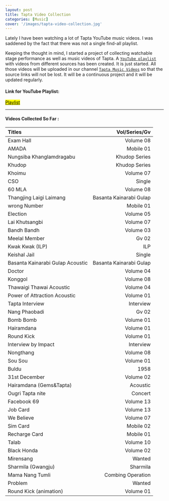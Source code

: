 ```yaml
---
layout: post
title: Tapta Video Collection
categories: [Music]
cover: '/images/tapta-video-collection.jpg'
---
```


Lately I have been watching a lot of Tapta YouTube music videos. I was saddened by the fact that there was not a single find-all playlist.

Keeping the thought in mind, I started a project of collecting watchable stage performance as well as music videos of Tapta. A [`YouTube playlist`](https://youtube.com/playlist?list=PLpYhLMGc2SocksmN6bcfobWfKpjDXKdWm) with videos from different sources has been created. It is just started. All those videos will be uploaded in our channel [`Tapta Music Videos`](https://m.youtube.com/channel/UCUjIKJqpYihIdlqnr8qJkRw) so that the source links will not be lost. It will be a continuous project and it will be updated regularly.

#### Link for YouTube Playlist:
 <a class="btn btn-white" href="https://www.youtube.com/playlist?list=PLpYhLMGc2SocksmN6bcfobWfKpjDXKdWm"><mark>Playlist</mark></a>
 
***

#### Videos Collected So Far :

| Titles   | Vol/Series/Gv |
| :------- | ------------: | 
| Exam Hall | Volume 08 |
| AMADA | Mobile 01 |
| Nungsiba Khanglamdragabu | Khudop Series | 
| Khudop | Khudop Series | 
| Khoimu | Volume 07 |
| CSO      | Single |
| 60 MLA   | Volume 08 |
| Thangjing Laigi Laimang | Basanta Kainarabi Gulap |
| wrong Number | Mobile 01 |
| Election | Volume 05 |
| Lai Khutsangbi | Volume 07 |
| Bandh Bandh | Volume 03 |
| Meelal Member | Gv 02 |
| Kwak Kwak (ILP) | ILP |
| Keishal Jail | Single |
| Basanta Kainarabi Gulap Acoustic | Basanta Kainarabi Gulap |
| Doctor | Volume 04 |
| Konggol | Volume 08 |
| Thawaigi Thawai Acoustic | Volume 04 |
| Power of Attraction Acoustic | Volume 01 |
| Tapta Interview | Interview |
| Nang Phaobadi | Gv 02 |
| Bomb Bomb | Volume 01
| Hairamdana | Volume 01 |
| Round Kick | Volume 01 |
| Interview by Impact | Interview |
| Nongthang | Volume 08 |
| Sou Sou | Volume 01 |
| Buldu | 1958 |
| 31st December | Volume 02 |
| Hairamdana (Gems&Tapta) | Acoustic |
| Ougri Tapta nite | Concert |
| Facebook 69 | Volume 13 |
| Job Card | Volume 13 |
| We Believe | Volume 07 |
| Sim Card | Mobile 02 |
| Recharge Card | Mobile 01 |
| Talab | Volume 10 |
| Black Honda | Volume 02 |
| Mirensang | Wanted |
| Sharmila (Gwangju) | Sharmila |
| Mama Nang Tumli | Combing Operation |
| Problem | Wanted |
| Round Kick (animation) | Volume 01 |
